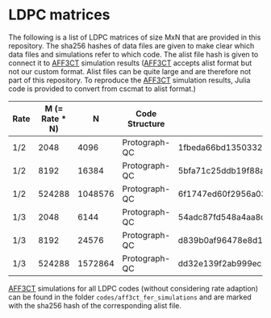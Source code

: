 # LDPC matrices

The following is a list of LDPC matrices of size MxN that are provided in this repository. The sha256 hashes of data files are given to make clear which data files and simulations refer to which code. The alist file hash is given to connect it to [AFF3CT](https://github.com/aff3ct/aff3ct) simulation results ([AFF3CT](https://github.com/aff3ct/aff3ct) accepts alist format but not our custom format. Alist files can be quite large and are therefore not part of this repository. To reproduce the [AFF3CT](https://github.com/aff3ct/aff3ct) simulation results, Julia code is provided to convert from cscmat to alist format.)

| Rate | M (= Rate * N) |    N    | Code Structure |    sha256 of alist file     |    sha256 of cscmat file (exponents)   |
|------|----------------|---------|----------------|----------------------------|-----------------------------|
| 1/2  | 2048           |   4096 | Protograph-QC  | 1fbeda66bd135033250aa88ef526f0bb5bb0a5dc9b61e7a960db1f03cb1dd935                        | 12cdb1acbe918b2db8efce2c897dcd0ccb3ae9a4af98220713f199eec0c874d3                             |
| 1/2  | 8192           | 16384 | Protograph-QC  | 5bfa71c25ddb19f88a791fc15da9ecbe09dbe3bd49ebba87ecb596f5e1a6ea4f                        | 2207bee57d8c8e05fabdeea6585e476f0dcbfa89f37fcfed1374b9ade13dbe12  |
| 1/2  | 524288         | 1048576 | Protograph-QC  | 6f1747ed60f2956a03250282395baba2437d1684588cec7b58e63b395fe133ca                        | 98e9fc7b26822043c894ad6c842e823278c317c958ffafe17179bc0124f85ee7                             |
| 1/3  | 2048           | 6144 | Protograph-QC  | 54adc87fd548a4aa8c61efaf54194beca750afd72124ff52846bee4ee2cf482a                        | f40c5d91891e54f5ad44d58fc8fb970bd379af829cb6c9eb58eb546f00c6c91b                             |
| 1/3  | 8192           | 24576 | Protograph-QC  | d839b0af96478e8d1e6c80ce52236aa284fcffcdc6ef7ed1603598a5eb22f184                        | 5502076bac2654824b58fe1744d106341b97c4f0c03c1be001d2f9bff07f273b                             |
| 1/3  | 524288         | 1572864 | Protograph-QC  | dd32e139f2ab999ec18d8c4933dcb112fbfa4a26b511f29f57cd71590c8440dc                        | ba59da531aa7683ee0a6ccc913d2dc58b449c6b0345acdb565ff2fc1bbfac962                             |

[AFF3CT](https://github.com/aff3ct/aff3ct) simulations for all LDPC codes (without considering rate adaption) can be found in the folder `codes/aff3ct_fer_simulations` and are marked with the sha256 hash of the corresponding alist file.
